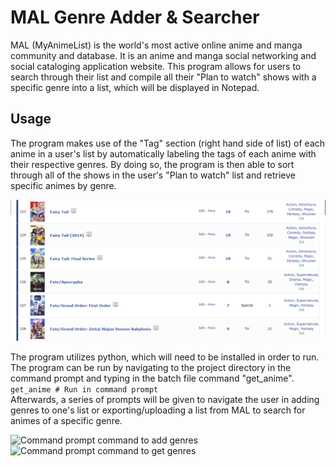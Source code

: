 # MAL Genre Adder & Searcher
MAL (MyAnimeList) is the world's most active online anime and manga community and database. It is an anime and manga social networking and social cataloging application website. This program allows for users to search through their list and compile all their "Plan to watch" shows with a specific genre into a list, which will be displayed in Notepad.

## Usage
The program makes use of the "Tag" section (right hand side of list) of each anime in a user's list by automatically labeling the tags of each anime with their respective genres. By doing so, the program is then able to sort through all of the shows in the user's "Plan to watch" list and retrieve specific animes by genre.

![MAL list showing tags](images/MAL_tags.PNG)

The program utilizes python, which will need to be installed in order to run.
The program can be run by navigating to the project directory in the command prompt and typing in the batch file command "get_anime". <br />
``` get_anime # Run in command prompt ``` <br />
Afterwards, a series of prompts will be given to navigate the user in adding genres to one's list or exporting/uploading a list from MAL to search for animes of a specific genre.

![Command prompt command to add genres](images/Instructions_to_add.PNG)
![Command prompt command to get genres](images/Instructions_to_get.PNG)

